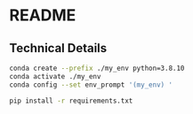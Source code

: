 # README

## Technical Details

```bash
conda create --prefix ./my_env python=3.8.10
conda activate ./my_env
conda config --set env_prompt '(my_env) '

pip install -r requirements.txt
```
